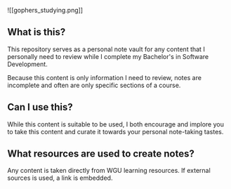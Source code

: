 ![[gophers_studying.png]]
<H2> What is this? </H2>
This repository serves as a personal note vault for any content that I personally need to review while I complete my Bachelor's in Software Development. 

Because this content is only information I need to review, notes are incomplete and often are only specific sections of a course.
<h2> Can I use this? </h2>
While this content is suitable to be used, I both encourage and implore you to take this content and curate it towards your personal note-taking tastes.

<h2> What resources are used to create notes? </h2>
Any content is taken directly from WGU learning resources. If external sources is used, a link is embedded.
